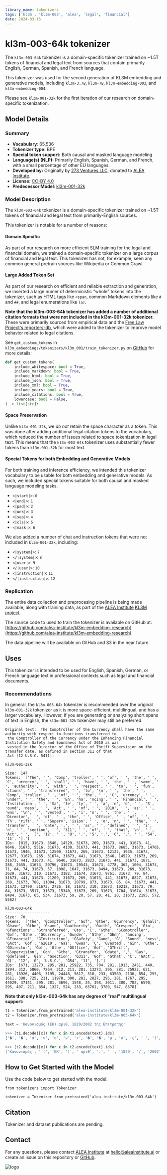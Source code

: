 ```yaml
---
library_name: tokenizers
tags: ['kl3m', 'kl3m-003', 'alea', 'legal', 'financial']
date: 2024-03-15
---
```


# kl3m-003-64k tokenizer

The `kl3m-003-64k` tokenizer is a domain-specific tokenizer trained on ~1.5T tokens of financial and legal text from sources that contain primarily English, German, Spanish, and French language.

This tokenizer was used for the second generation of KL3M embedding and generative models, including
`kl3m-3.7B`, `kl3m-7B`, `kl3m-embedding-003`, and `kl3m-embedding-004`.

Please see `kl3m-001-32k` for the first iteration of our research on domain-specific tokenization.

## Model Details

### Summary

- **Vocabulary**: 65,536
- **Tokenizer type:** BPE
- **Special token support:** Both causal and masked language modeling
- **Language(s) (NLP):** Primarily English, Spanish, German, and French, with a small percentage of other EU languages.
- **Developed by:** Originally by [273 Ventures LLC](https://273ventures.com), donated to [ALEA Institute](https://aleainstitute.ai).
- **License:** [CC-BY 4.0](https://creativecommons.org/licenses/by/4.0/)
- **Predecessor Model**: [kl3m-001-32k](https://huggingface.co/alea-institute/kl3m-001-32k)

### Model Description

The `kl3m-003-64k` tokenizer is a domain-specific tokenizer trained on ~1.5T tokens of financial and legal text from primarily-English sources.

This tokenizer is notable for a number of reasons:

#### Domain Specific

As part of our research on more efficient SLM training for the legal and financial domain, we
trained a domain-specific tokenizer on a large corpus of financial and legal text. This tokenizer
has not, for example, seen any common general pretrain sources like Wikipedia or Common Crawl.

#### Large Added Token Set

As part of our research on efficient and reliable extraction and generation, we inserted
a large numer of deterministic "whole" tokens into the tokenizer, such as HTML tags
like `<span`, common Markdown elements like `#` and `##`, and legal enumerations like `(a)`.

**Note that the kl3m-003-64k tokenizer has added a number of additional citation formats that were not included
in the kl3m-001-32k tokenizer.**  These were primarily sourced from empirical data and
the [Free Law Project's reporters-db](https://raw.githubusercontent.com/freelawproject/reporters-db/main/reporters_db/data/),
which were added to the tokenizer to improve model behavior related to legal citations.

See `get_custom_tokens` in `kl3m_embeddings/tokenizers/kl3m_001/train_tokenizer.py` on [GitHub](https://github.com/alea-institute/kl3m-embedding-research) for more details:


```python
def get_custom_tokens(
    include_whitespace: bool = True,
    include_markdown: bool = True,
    include_html: bool = True,
    include_json: bool = True,
    include_xml: bool = True,
    include_years: bool = True,
    include_citations: bool = True,
    lowercase: bool = False,
) -> list[str]:
```

#### Space Preservation

Unlike `kl3m-001-32k`, we *do not* retain the space character as a token.  This was done after adding additional legal
citation tokens to the vocabulary, which reduced the number of issues related to space tokenization in legal text.  This
means that the `kl3m-003-64k` tokenizer uses substantially fewer tokens than `kl3m-001-32k` for most text.

#### Special Tokens for both Embedding and Generative Models

For both training and inference efficiency, we intended this tokenizer vocabulary to be
usable for both embedding and generative models. As such, we included special tokens
suitable for both causal and masked language modeling tasks.

* `<|start|>`: `0`
* `<|end|>`: `1`
* `<|pad|>`: `2`
* `<|unk|>`: `3`
* `<|sep|>`: `4`
* `<|cls|>`: `5`
* `<|mask|>`: `6`

We also added a number of chat and instruction tokens that were not included in `kl3m-001-32k`, including:

* `<|system|>`: `7`
* `</|system|>`: `8`
* `<|user|>`: `9`
* `</|user|>`: `10`
* `<|instruction|>`: `11`
* `</|instruction|>`: `12`

### Replication

The entire data collection and preprocesing pipeline is being made available, along with
training data, as part of the [ALEA Institute](https://aleainstitute.ai) [KL3M project](https://aleainstitute.ai/work/kl3m/).

The source code to used to train the tokenizer is available on GitHub at:
[https://github.com/alea-institute/kl3m-embedding-research](https://github.com/alea-institute/kl3m-embedding-research)

The data pipeline will be available on GitHub and S3 in the near future.

## Uses

This tokenizer is intended to be used for English, Spanish, German, or French language text in professional contexts
such as legal and financial documents.

### Recommendations

In general, the `kl3m-003-64k` tokenizer is recommended over the original `kl3m-001-32k` tokenizer as it is more
space-efficient, multilingual, and has a larger vocabulary. However, if you are generating or analyzing short spans of
text in English, the `kl3m-001-32k` tokenizer may still be preferred.

```text
Original text:  The Comptroller of the Currency shall have the same authority with respect to functions transferred to
 the Comptroller of the Currency under the Enhancing Financial Institution Safety and Soundness Act of 2010 as was
 vested in the Director of the Office of Thrift Supervision on the transfer date, as defined in section 311 of that
 Act [12 U.S.C. 5411].

kl3m-001-32k
--------------------
Size:  147
Tokens:  ['The', ' ', 'Comp', 'troller', ' ', 'of', ' ', 'the', ' ', 'C', 'urrency', ' ', 'shall', ' ', 'have', ' ', 'the', ' ', 'same', ' ', 'authority', ' ', 'with', ' ', 'respect', ' ', 'to', ' ', 'fun', 'ctions', ' ', 'transferred', ' ', 'to', '\n', ' ', 'the', ' ', 'Comp', 'troller', ' ', 'of', ' ', 'the', ' ', 'C', 'urrency', ' ', 'under', ' ', 'the', ' ', 'En', 'ha', 'ncing', ' ', 'Financial', ' ', 'Institution', ' ', 'Sa', 'fe', 'ty', ' ', 'a', 'n', 'd', ' ', 'S', 'ound', 'ness', ' ', 'Act', ' ', 'of', ' ', '2010', ' ', 'as', ' ', 'was', '\n', ' ', 'vested', ' ', 'i', 'n', ' ', 'the', ' ', 'Director', ' ', 'of', ' ', 'the', ' ', 'Office', ' ', 'of', ' ', 'Th', 'rift', ' ', 'Superv', 'ision', ' ', 'o', 'n', ' ', 'the', ' ', 'transfer', ' ', 'date', ',', ' ', 'as', ' ', 'defined', ' ', 'i', 'n', ' ', 'section', ' ', '311', ' ', 'of', ' ', 'that', '\n', ' ', 'Act', ' ', '[', '12', ' ', 'U', '.', 'S', '.', 'C', '.', ' ', '54', '11', '].']
IDs:  [815, 31673, 3546, 14529, 31673, 269, 31673, 441, 31673, 41, 9646, 31673, 5516, 31673, 4130, 31673, 441, 31673, 8685, 31673, 14765, 31673, 1946, 31673, 12500, 31673, 265, 31673, 12122, 1935, 31673, 12677, 31673, 265, 31674, 31673, 441, 31673, 3546, 14529, 31673, 269, 31673, 441, 31673, 41, 9646, 31673, 2823, 31673, 441, 31673, 1871, 288, 2655, 31673, 20796, 31673, 29543, 31673, 4778, 362, 1004, 31673, 71, 84, 74, 31673, 57, 1098, 1647, 31673, 8494, 31673, 269, 31673, 3629, 31673, 310, 31673, 3182, 31674, 31673, 9761, 31673, 79, 84, 31673, 441, 31673, 21209, 31673, 269, 31673, 441, 31673, 8827, 31673, 269, 31673, 788, 11004, 31673, 28799, 873, 31673, 85, 84, 31673, 441, 31673, 12790, 31673, 2726, 18, 31673, 310, 31673, 10212, 31673, 79, 84, 31673, 3517, 31673, 15340, 31673, 269, 31673, 1704, 31674, 31673, 8494, 31673, 65, 534, 31673, 59, 20, 57, 20, 41, 20, 31673, 2195, 572, 5582]

kl3m-003-64k
--------------------
Size:  70
Tokens:  ['The', 'ĠComptroller', 'Ġof', 'Ġthe', 'ĠCurrency', 'Ġshall', 'Ġhave', 'Ġthe', 'Ġsame', 'Ġauthority', 'Ġwith', 'Ġrespect', 'Ġto', 'Ġfunctions', 'Ġtransferred', 'Ġto', 'Ċ', 'Ġthe', 'ĠComptroller', 'Ġof', 'Ġthe', 'ĠCurrency', 'Ġunder', 'Ġthe', 'ĠEnh', 'ancing', 'ĠFinancial', 'ĠInstitution', 'ĠSafety', 'Ġand', 'Ġ', 'Sound', 'ness', 'ĠAct', 'Ġof', 'Ġ2010', 'Ġas', 'Ġwas', 'Ċ', 'Ġvested', 'Ġin', 'Ġthe', 'ĠDirector', 'Ġof', 'Ġthe', 'ĠOffice', 'Ġof', 'ĠThrift', 'ĠSupervision', 'Ġon', 'Ġthe', 'Ġtransfer', 'Ġdate', ',', 'Ġas', 'Ġdefined', 'Ġin', 'Ġsection', 'Ġ311', 'Ġof', 'Ġthat', 'Ċ', 'ĠAct', 'Ġ[', '12', 'Ġ', 'U.S.C.', 'Ġ54', '11', '].']
IDs:  [671, 13273, 295, 281, 25922, 735, 704, 281, 1913, 2451, 440, 1894, 312, 5860, 7264, 312, 211, 281, 13273, 295, 281, 25922, 621, 281, 18926, 4406, 3195, 24448, 5617, 310, 233, 63589, 2130, 854, 295, 1611, 398, 725, 211, 11978, 300, 281, 2827, 295, 281, 1767, 295, 44029, 37141, 395, 281, 3696, 1548, 24, 398, 3011, 300, 782, 6590, 295, 407, 211, 854, 1327, 524, 233, 63761, 3789, 547, 8578]
```

**Note that only kl3m-003-64k has any degree of "real" multilingual support:**

```python
t1 = Tokenizer.from_pretrained('alea-institute/kl3m-001-32k')
t2 = Tokenizer.from_pretrained('alea-institute/kl3m-003-64k')

text = 'Κανονισμός (ΕΚ) αριθ. 1829/2002 της Επιτροπής'

>>> [t1.decode([x]) for x in t1.encode(text).ids]
['�', '�', 'α', 'ν', 'ο', 'ν', 'ι', '�', '�', 'μ', 'ό', 'ς', ' ', '(', 'Ε', '�', '�', ')', ' ', 'α', 'ρ', 'ι', 'θ', '.', ' ', '1829', '/', '2002', ' ', 'τ', '�', '�', 'ς', ' ', 'Ε', 'π', 'ι', 'τ', 'ρ', 'ο', 'π', 'ή', 'ς']

>>> [t2.decode([x]) for x in t2.encode(text).ids]
['Κανονισμός', ' (', 'ΕΚ', ')', ' αριθ', '.', ' ', '1829', '/', '2002', ' της', ' Επιτροπής']
```

## How to Get Started with the Model

Use the code below to get started with the model.

```
from tokenizers import Tokenizer

tokenizer = Tokenizer.from_pretrained('alea-institute/kl3m-003-64k')
```

## Citation

Tokenizer and dataset publications are pending.

## Contact

For any questions, please contact [ALEA Institute](https://aleainstitute.ai) at [hello@aleainstitute.ai](mailto:hello@aleainstitute.ai) or
create an issue on this repository or [GitHub](https://github.com/alea-institute/kl3m-embedding-research).

![logo](https://aleainstitute.ai/images/alea-logo-ascii-1x1.png)
